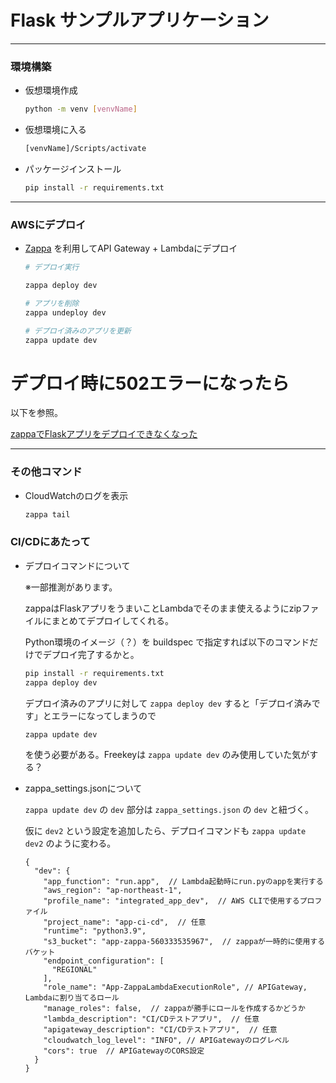 # Flask サンプルアプリケーション

---

### 環境構築

- 仮想環境作成

  ```bash
  python -m venv [venvName]
  ```

- 仮想環境に入る

  ```bash
  [venvName]/Scripts/activate
  ```

- パッケージインストール

  ```bash
  pip install -r requirements.txt
  ```

---

### AWSにデプロイ

- [Zappa](https://github.com/zappa/Zappa) を利用してAPI Gateway + Lambdaにデプロイ

  ```bash
  # デプロイ実行

  zappa deploy dev

  # アプリを削除
  zappa undeploy dev

  # デプロイ済みのアプリを更新
  zappa update dev
  ```

# デプロイ時に502エラーになったら

以下を参照。

[zappaでFlaskアプリをデプロイできなくなった](https://qiita.com/marshall1987xRyuta/items/f95971f2008bf52f94f6)

---

### その他コマンド

- CloudWatchのログを表示

  ```bash
  zappa tail
  ```
  

### CI/CDにあたって

  - デプロイコマンドについて

    ※一部推測があります。

    zappaはFlaskアプリをうまいことLambdaでそのまま使えるようにzipファイルにまとめてデプロイしてくれる。
  
    Python環境のイメージ（？）を buildspec で指定すれば以下のコマンドだけでデプロイ完了するかと。

    ```bash
    pip install -r requirements.txt
    zappa deploy dev
    ```

    デプロイ済みのアプリに対して `zappa deploy dev` すると「デプロイ済みです」とエラーになってしまうので

    ```bash
    zappa update dev
    ```

    を使う必要がある。Freekeyは `zappa update dev` のみ使用していた気がする？

  - zappa_settings.jsonについて
    
    `zappa update dev` の `dev` 部分は `zappa_settings.json` の `dev` と紐づく。

    仮に `dev2` という設定を追加したら、デプロイコマンドも `zappa update dev2` のように変わる。

    ```json5
    {
      "dev": {
        "app_function": "run.app",  // Lambda起動時にrun.pyのappを実行する
        "aws_region": "ap-northeast-1",
        "profile_name": "integrated_app_dev",  // AWS CLIで使用するプロファイル
        "project_name": "app-ci-cd",  // 任意
        "runtime": "python3.9",
        "s3_bucket": "app-zappa-560333535967",  // zappaが一時的に使用するバケット
        "endpoint_configuration": [
          "REGIONAL"
        ],
        "role_name": "App-ZappaLambdaExecutionRole", // APIGateway, Lambdaに割り当てるロール
        "manage_roles": false,  // zappaが勝手にロールを作成するかどうか
        "lambda_description": "CI/CDテストアプリ",  // 任意
        "apigateway_description": "CI/CDテストアプリ",  // 任意
        "cloudwatch_log_level": "INFO", // APIGatewayのログレベル
        "cors": true  // APIGatewayのCORS設定
      }
    }
    ```
